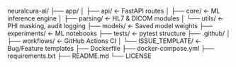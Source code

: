neuralcura-ai/
├── app/
│   ├── api/              ← FastAPI routes
│   ├── core/             ← ML inference engine
│   ├── parsing/          ← HL7 & DICOM modules
│   └── utils/            ← PHI masking, audit logging
├── models/               ← Saved model weights
├── experiments/          ← ML notebooks
├── tests/                ← pytest structure
├── .github/
│   ├── workflows/        ← GitHub Actions CI
│   └── ISSUE_TEMPLATE/   ← Bug/Feature templates
├── Dockerfile
├── docker-compose.yml
├── requirements.txt
├── README.md
└── LICENSE
